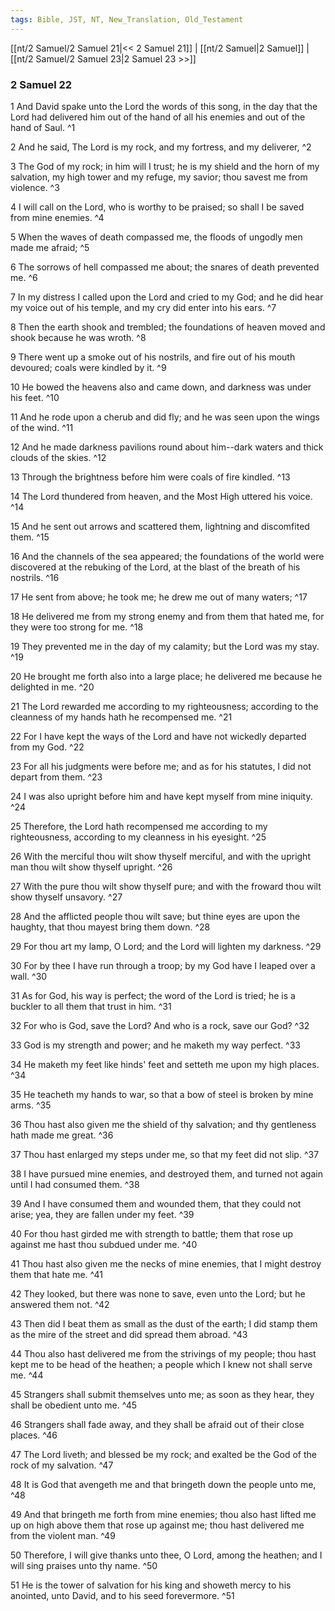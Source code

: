 ```yaml
---
tags: Bible, JST, NT, New_Translation, Old_Testament
---
```


[[nt/2 Samuel/2 Samuel 21|<< 2 Samuel 21]] | [[nt/2 Samuel|2 Samuel]] | [[nt/2 Samuel/2 Samuel 23|2 Samuel 23 >>]]

### 2 Samuel 22

1 And David spake unto the Lord the words of this song, in the day that the Lord had delivered him out of the hand of all his enemies and out of the hand of Saul.  ^1

2 And he said, The Lord is my rock, and my fortress, and my deliverer,  ^2

3 The God of my rock; in him will I trust; he is my shield and the horn of my salvation, my high tower and my refuge, my savior; thou savest me from violence.  ^3

4 I will call on the Lord, who is worthy to be praised; so shall I be saved from mine enemies.  ^4

5 When the waves of death compassed me, the floods of ungodly men made me afraid;  ^5

6 The sorrows of hell compassed me about; the snares of death prevented me.  ^6

7 In my distress I called upon the Lord and cried to my God; and he did hear my voice out of his temple, and my cry did enter into his ears.  ^7

8 Then the earth shook and trembled; the foundations of heaven moved and shook because he was wroth.  ^8

9 There went up a smoke out of his nostrils, and fire out of his mouth devoured; coals were kindled by it.  ^9

10 He bowed the heavens also and came down, and darkness was under his feet.  ^10

11 And he rode upon a cherub and did fly; and he was seen upon the wings of the wind.  ^11

12 And he made darkness pavilions round about him\--dark waters and thick clouds of the skies.  ^12

13 Through the brightness before him were coals of fire kindled.  ^13

14 The Lord thundered from heaven, and the Most High uttered his voice.  ^14

15 And he sent out arrows and scattered them, lightning and discomfited them.  ^15

16 And the channels of the sea appeared; the foundations of the world were discovered at the rebuking of the Lord, at the blast of the breath of his nostrils.  ^16

17 He sent from above; he took me; he drew me out of many waters;  ^17

18 He delivered me from my strong enemy and from them that hated me, for they were too strong for me.  ^18

19 They prevented me in the day of my calamity; but the Lord was my stay.  ^19

20 He brought me forth also into a large place; he delivered me because he delighted in me.  ^20

21 The Lord rewarded me according to my righteousness; according to the cleanness of my hands hath he recompensed me.  ^21

22 For I have kept the ways of the Lord and have not wickedly departed from my God.  ^22

23 For all his judgments were before me; and as for his statutes, I did not depart from them.  ^23

24 I was also upright before him and have kept myself from mine iniquity.  ^24

25 Therefore, the Lord hath recompensed me according to my righteousness, according to my cleanness in his eyesight.  ^25

26 With the merciful thou wilt show thyself merciful, and with the upright man thou wilt show thyself upright.  ^26

27 With the pure thou wilt show thyself pure; and with the froward thou wilt show thyself unsavory.  ^27

28 And the afflicted people thou wilt save; but thine eyes are upon the haughty, that thou mayest bring them down.  ^28

29 For thou art my lamp, O Lord; and the Lord will lighten my darkness.  ^29

30 For by thee I have run through a troop; by my God have I leaped over a wall.  ^30

31 As for God, his way is perfect; the word of the Lord is tried; he is a buckler to all them that trust in him.  ^31

32 For who is God, save the Lord? And who is a rock, save our God?  ^32

33 God is my strength and power; and he maketh my way perfect.  ^33

34 He maketh my feet like hinds\' feet and setteth me upon my high places.  ^34

35 He teacheth my hands to war, so that a bow of steel is broken by mine arms.  ^35

36 Thou hast also given me the shield of thy salvation; and thy gentleness hath made me great.  ^36

37 Thou hast enlarged my steps under me, so that my feet did not slip.  ^37

38 I have pursued mine enemies, and destroyed them, and turned not again until I had consumed them.  ^38

39 And I have consumed them and wounded them, that they could not arise; yea, they are fallen under my feet.  ^39

40 For thou hast girded me with strength to battle; them that rose up against me hast thou subdued under me.  ^40

41 Thou hast also given me the necks of mine enemies, that I might destroy them that hate me.  ^41

42 They looked, but there was none to save, even unto the Lord; but he answered them not.  ^42

43 Then did I beat them as small as the dust of the earth; I did stamp them as the mire of the street and did spread them abroad.  ^43

44 Thou also hast delivered me from the strivings of my people; thou hast kept me to be head of the heathen; a people which I knew not shall serve me.  ^44

45 Strangers shall submit themselves unto me; as soon as they hear, they shall be obedient unto me.  ^45

46 Strangers shall fade away, and they shall be afraid out of their close places.  ^46

47 The Lord liveth; and blessed be my rock; and exalted be the God of the rock of my salvation.  ^47

48 It is God that avengeth me and that bringeth down the people unto me,  ^48

49 And that bringeth me forth from mine enemies; thou also hast lifted me up on high above them that rose up against me; thou hast delivered me from the violent man.  ^49

50 Therefore, I will give thanks unto thee, O Lord, among the heathen; and I will sing praises unto thy name.  ^50

51 He is the tower of salvation for his king and showeth mercy to his anointed, unto David, and to his seed forevermore.  ^51

 
